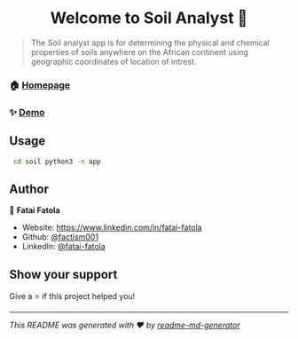 <h1 align="center">Welcome to Soil Analyst 👋</h1>
<p>
</p>

> The Soil analyst app is for determining the physical and chemical properties of soils anywhere on the African continent using geographic coordinates of location of intrest.

### 🏠 [Homepage](https://factism001.github.io/soilanalyst/)

### ✨ [Demo](https://youtu.be/2JVDvFP6H8U)

## Usage

```sh
 cd soil python3 -m app
```

## Author

👤 **Fatai Fatola**

* Website: https://www.linkedin.com/in/fatai-fatola
* Github: [@factism001](https://github.com/factism001)
* LinkedIn: [@fatai-fatola](https://linkedin.com/in/fatai-fatola)

## Show your support

Give a ⭐️ if this project helped you!

***
_This README was generated with ❤️ by [readme-md-generator](https://github.com/kefranabg/readme-md-generator)_